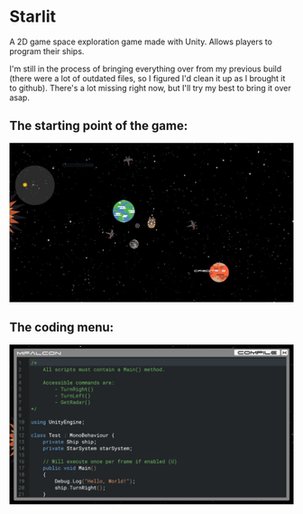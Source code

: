 # Starlit
A 2D game space exploration game made with Unity. Allows players to program their ships.

I'm still in the process of bringing everything over from my previous build (there were a lot of outdated files, so I figured I'd clean it up as I brought it to github). There's a lot missing right now, but I'll try my best to bring it over asap.


## The starting point of the game:
![alt text](https://raw.githubusercontent.com/yishaiSilver/Starlit/master/Starlit/Assets/Art/Preview/2_9_2019_Main.JPG)

## The coding menu:
![alt text](https://raw.githubusercontent.com/yishaiSilver/Starlit/master/Starlit/Assets/Art/Preview/2_9_2019_Programming_Window.JPG)

